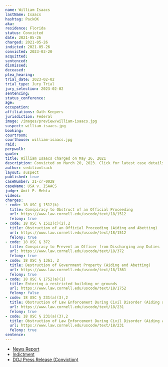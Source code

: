 ```yaml
---
name: William Isaacs
lastName: Isaacs
hashtag: PackOK
aka:
residence: Florida
status: Convicted
date: 2021-05-26
charged: 2021-05-26
indicted: 2021-05-26
convicted: 2023-03-20
acquitted:
sentenced:
dismissed:
deceased:
plea_hearing:
trial_date: 2023-02-02
trial_type: Jury Trial
jury_selection: 2023-02-02
sentencing:
status_conference:
age:
occupation:
affiliations: Oath Keepers
jurisdiction: Federal
image: /images/preview/william-isaacs.jpg
suspect: william-isaacs.jpg
booking:
courtroom:
courthouse: william-isaacs.jpg
raid:
perpwalk:
quote:
title: William Isaacs charged on May 26, 2021
description: Convicted on March 20, 2023. Click for latest case details.
author: seditiontrack
layout: suspect
published: true
caseNumber: 21-cr-0028
caseName: USA v. ISAACS
judge: Amit P. Mehta
videos:
charges:
- code: 18 USC § 1512(k)
  title: Conspiracy to Obstruct of an Official Proceeding
  url: https://www.law.cornell.edu/uscode/text/18/1512
  felony: true
- code: 18 USC § 1512(c)(2),2
  title: Obstruction of an Official Proceeding (Aiding and Abetting)
  url: https://www.law.cornell.edu/uscode/text/18/1512
  felony: true
- code: 18 USC § 372
  title: Conspiracy to Prevent an Officer from Discharging any Duties
  url: https://www.law.cornell.edu/uscode/text/18/372
  felony: true
- code: 18 USC § 1361, 2
  title: Destruction of Government Property (Aiding and Abetting)
  url: https://www.law.cornell.edu/uscode/text/18/1361
  felony: true
- code: 18 USC § 1752(a)(1)
  title: Entering a restricted building or grounds
  url: https://www.law.cornell.edu/uscode/text/18/1752
  felony: false
- code: 18 USC § 231(a)(3),2
  title: Obstruction of Law Enforcement During Civil Disorder (Aiding and Abetting)
  url: https://www.law.cornell.edu/uscode/text/18/231
  felony: true
- code: 18 USC § 231(a)(3),2
  title: Obstruction of Law Enforcement During Civil Disorder (Aiding and Abetting)
  url: https://www.law.cornell.edu/uscode/text/18/231
  felony: true
sentence:
---
```

- [News Report](https://www.clickorlando.com/news/local/2021/05/31/grand-jury-indicts-kissimmee-man-for-alleged-role-in-capitol-riot/)
- [Indictment](https://www.justice.gov/usao-dc/case-multi-defendant/file/1515141/download)
- [DOJ Press Release (Conviction)](https://www.justice.gov/opa/pr/four-oath-keepers-found-guilty-seditious-conspiracy-related-us-capitol-breach)
